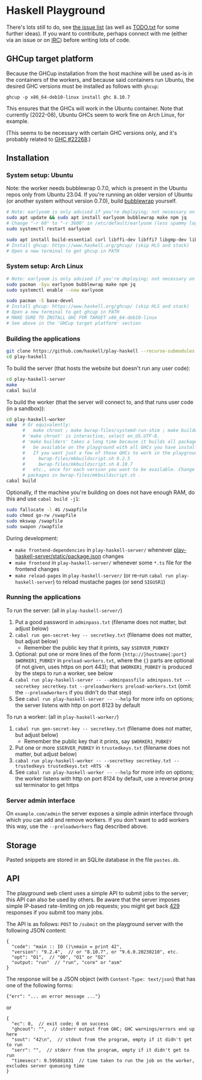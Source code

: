 # Haskell Playground

There's lots still to do, see
[the issue list](https://github.com/haskell/play-haskell/issues) (as well as
[TODO.txt](https://github.com/haskell/play-haskell/blob/master/TODO.txt) for some further ideas).
If you want to contribute, perhaps connect with me (either via an issue or on
[IRC](https://wiki.haskell.org/IRC_channel)) before writing lots of code.

## GHCup target platform

Because the GHCup installation from the host machine will be used as-is in the
containers of the workers, and because said containers run Ubuntu, the desired
GHC versions must be installed as follows with `ghcup`:

    ghcup -p x86_64-deb10-linux install ghc 8.10.7

This ensures that the GHCs will work in the Ubuntu container. Note that
currently (2022-08), Ubuntu GHCs seem to work fine on Arch Linux, for example.

(This seems to be necessary with certain GHC versions only, and it's probably related to [GHC #22268](https://gitlab.haskell.org/ghc/ghc/-/issues/22268).)

## Installation

### System setup: Ubuntu

Note: the worker needs bubblewrap 0.7.0, which is present in the Ubuntu repos
only from Ubuntu 23.04. If you're running an older version of Ubuntu (or
another system without version 0.7.0), build
[bubblewrap](https://github.com/containers/bubblewrap) yourself.

```bash
# Note: earlyoom is only advised if you're deploying; not necessary on your local machine
sudo apt update && sudo apt install earlyoom bubblewrap make npm jq
# Change "-r 60" to "-r 3600" in /etc/default/earlyoom (less spammy logs)
sudo systemctl restart earlyoom

sudo apt install build-essential curl libffi-dev libffi7 libgmp-dev libgmp10 libncurses-dev libncurses5 libtinfo5 pkg-config
# Install ghcup: https://www.haskell.org/ghcup/ (skip HLS and stack)
# Open a new terminal to get ghcup in PATH
```

### System setup: Arch Linux

```bash
# Note: earlyoom is only advised if you're deploying; not necessary on your local machine
sudo pacman -Syu earlyoom bubblewrap make npm jq
sudo systemctl enable --now earlyoom

sudo pacman -S base-devel
# Install ghcup: https://www.haskell.org/ghcup/ (skip HLS and stack)
# Open a new terminal to get ghcup in PATH
# MAKE SURE TO INSTALL GHC FOR TARGET x86_64-deb10-linux
# See above in the 'GHCup target platform' section
```

### Building the applications

```bash
git clone https://github.com/haskell/play-haskell --recurse-submodules
cd play-haskell
```

To build the server (that hosts the website but doesn't run any user code):
```bash
cd play-haskell-server
make
cabal build
```

To build the worker (that the server will connect to, and that runs user code (in a sandbox)):
```bash
cd play-haskell-worker
make  # Or equivalently:
      #   make chroot ; make bwrap-files/systemd-run-shim ; make builders
      # 'make chroot' is interactive, select en_US.UTF-8.
      # 'make builders' takes a long time because it builds all packages that should
      #   be available on the playground with all GHCs you have installed with GHCup.
      #   If you want just a few of those GHCs to work in the playground, manually run:
      #     bwrap-files/mkbuildscript.sh 9.2.5
      #     bwrap-files/mkbuildscript.sh 8.10.7
      #   etc., once for each version you want to be available. Change available
      # packages in bwrap-files/mkbuildscript.sh .
cabal build
```

Optionally, if the machine you're building on does not have enough RAM, do this and use `cabal build -j1`:

```bash
sudo fallocate -l 4G /swapfile
sudo chmod go-rw /swapfile
sudo mkswap /swapfile
sudo swapon /swapfile
```

During development:

- `make frontend-dependencies` in `play-haskell-server/` whenever [play-haskell-server/static/package.json](https://github.com/haskell/play-haskell/blob/master/play-haskell-server/static/package.json) changes
- `make frontend` in `play-haskell-server/` whenever some `*.ts` file for the frontend changes
- `make reload-pages` in `play-haskell-server/` (or re-run `cabal run play-haskell-server`) to reload mustache pages (or send `SIGUSR1`)

### Running the applications

To run the server: (all in `play-haskell-server/`)
1. Put a good password in `adminpass.txt` (filename does not matter, but adjust below)
2. `cabal run gen-secret-key -- secretkey.txt` (filename does not matter, but adjust below)
    - Remember the public key that it prints, say `$SERVER_PUBKEY`
3. Optional: put one or more lines of the form `{http://}hostname{:port} $WORKER1_PUBKEY` in `preload-workers.txt`, where the `{}` parts are optional (if not given, uses https on port 443); that `$WORKER1_PUBKEY` is produced by the steps to run a worker, see below
4. `cabal run play-haskell-server -- --adminpassfile adminpass.txt --secretkey secretkey.txt --preloadworkers preload-workers.txt` (omit the `--preloadworkers` if you didn't do that step)
5. See `cabal run play-haskell-server -- --help` for more info on options; the server listens with http on port 8123 by default

To run a worker: (all in `play-haskell-worker/`)
1. `cabal run gen-secret-key -- secretkey.txt` (filename does not matter, but adjust below)
    - Remember the public key that it prints, say `$WORKER1_PUBKEY`
2. Put one or more `$SERVER_PUBKEY` in `trustedkeys.txt` (filename does not matter, but adjust below)
2. `cabal run play-haskell-worker -- --secretkey secretkey.txt --trustedkeys trustedkeys.txt +RTS -N`
3. See `cabal run play-haskell-worker -- --help` for more info on options; the worker listens with http on port 8124 by default, use a reverse proxy ssl terminator to get https

### Server admin interface

On `example.com/admin` the server exposes a simple admin interface through which you can add and remove workers. If you don't want to add workers this way, use the `--preloadworkers` flag described above.

## Storage

Pasted snippets are stored in an SQLite database in the file `pastes.db`.

## API

The playground web client uses a simple API to submit jobs to the server; this API can also be used by others.
Be aware that the server imposes simple IP-based rate-limiting on job requests; you might get back [429](https://developer.mozilla.org/en-US/docs/Web/HTTP/Status/429) responses if you submit too many jobs.

The API is as follows: `POST` to `/submit` on the playground server with the following JSON content:
```jsonc
{
  "code": "main :: IO ()\nmain = print 42",
  "version": "9.2.4",  // or "8.10.7", or "9.6.0.20230210", etc.
  "opt": "O1",  // "O0", "O1" or "O2"
  "output: "run"  // "run", "core" or "asm"
}
```

The response will be a JSON object (with `Content-Type: text/json`) that has one of the following forms:
```jsonc
{"err": "... an error message ..."}
```
or
```jsonc
{
  "ec": 0,  // exit code; 0 on success
  "ghcout": "",  // stderr output from GHC; GHC warnings/errors end up here
  "sout": "42\n",  // stdout from the program, empty if it didn't get to run
  "serr": "",  // stderr from the program, empty if it didn't get to run
  "timesecs": 0.595881831  // time taken to run the job on the worker, excludes server queueing time
}
```
